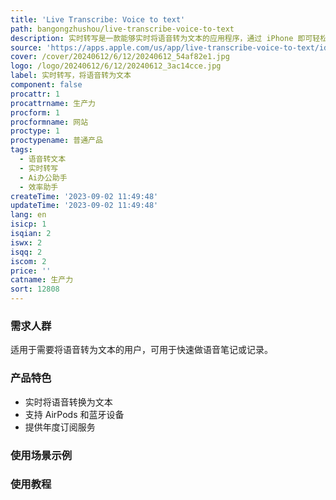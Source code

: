 ```yaml
---
title: 'Live Transcribe: Voice to text'
path: bangongzhushou/live-transcribe-voice-to-text
description: 实时转写是一款能够实时将语音转为文本的应用程序，通过 iPhone 即可轻松进行语音记录。
source: 'https://apps.apple.com/us/app/live-transcribe-voice-to-text/id1527734828'
cover: /cover/20240612/6/12/20240612_54af82e1.jpg
logo: /logo/20240612/6/12/20240612_3ac14cce.jpg
label: 实时转写，将语音转为文本
component: false
procattr: 1
procattrname: 生产力
procform: 1
procformname: 网站
proctype: 1
proctypename: 普通产品
tags:
  - 语音转文本
  - 实时转写
  - Ai办公助手
  - 效率助手
createTime: '2023-09-02 11:49:48'
updateTime: '2023-09-02 11:49:48'
lang: en
isicp: 1
isqian: 2
iswx: 2
isqq: 2
iscom: 2
price: ''
catname: 生产力
sort: 12808
---
```




### 需求人群
适用于需要将语音转为文本的用户，可用于快速做语音笔记或记录。

### 产品特色
- 实时将语音转换为文本
- 支持 AirPods 和蓝牙设备
- 提供年度订阅服务

### 使用场景示例


### 使用教程


  
